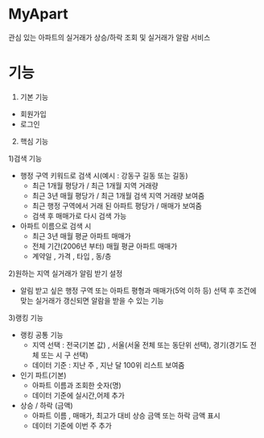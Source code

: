# MyApart
관심 있는 아파트의 실거래가 상승/하락 조회 및 실거래가 알람 서비스

# 기능 
1. 기본 기능
- 회원가입
- 로그인
2. 핵심 기능
  
1)검색 기능
- 행정 구역 키워드로 검색 시(예시 : 강동구 길동 또는 길동)
  - 최근 1개월 평당가 / 최근 1개월 지역 거래량
  - 최근 3년 매월 평당가 / 최근 1개월 검색 지역 거래량 보여줌
  - 최근 행정 구역에서 거래 된 아파트 평당가 / 매매가 보여줌
  - 검색 후 매매가로 다시 검색 가능
- 아파트 이름으로 검색 시
  - 최근 3년 매월 평균 아파트 매매가
  - 전체 기간(2006년 부터) 매월 평균 아파트 매매가
  - 계약일 , 가격 , 타입 , 동/층
    
2)원하는 지역 실거래가 알림 받기 설정
- 알림 받고 싶은 행정 구역 또는 아파트 평형과 매매가(5억 이하 등) 선택 후 조건에 맞는 실거래가 갱신되면 알람을 받을 수 있는 기능
  
3)랭킹 기능
- 랭킹 공통 기능
  - 지역 선택 : 전국(기본 값) , 서울(서울 전체 또는 동단위 선택), 경기(경기도 전체 또는 시 구 선택)
  - 데이터 기준 : 지난 주 , 지난 달 100위 리스트 보여줌
- 인기 파트(기본)
  - 아파트 이름과 조회한 숫자(명)
  - 데이터 기준에 실시간,어제 추가
- 상승 / 하락 (금액)
  - 아파트 이름 , 매매가, 최고가 대비 상승 금액 또는 하락 금액 표시
  - 데이터 기준에 이번 주 추가



